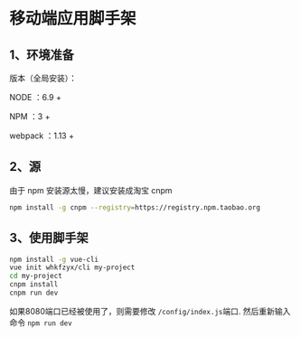 # 移动端应用脚手架


## 1、环境准备


版本（全局安装）：

NODE ：6.9 +

NPM ：3 +

webpack ：1.13 +

## 2、源

由于 npm 安装源太慢，建议安装成淘宝 cnpm 
```bash
npm install -g cnpm --registry=https://registry.npm.taobao.org
```


## 3、使用脚手架

```bash
npm install -g vue-cli
vue init whkfzyx/cli my-project
cd my-project
cnpm install
cnpm run dev

```

如果8080端口已经被使用了，则需要修改 `/config/index.js`端口. 然后重新输入命令 `npm run dev` 
